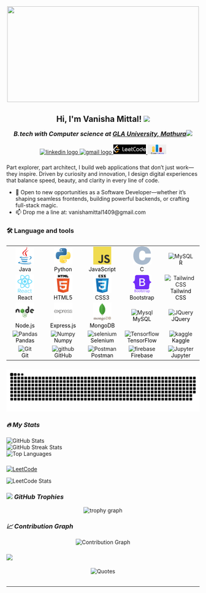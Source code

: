 
<div align="center">
 <img height="250" src="https://media.giphy.com/media/v1.Y2lkPTc5MGI3NjExYWRwcmp5eG9icGkzcHU3MXJhZXpqNDV5NWRiNmxmeHpwYnF0ZmozdCZlcD12MV9naWZzX3NlYXJjaCZjdD1n/L1R1tvI9svkIWwpVYr/giphy.gif" width="500">
  
</div>

###
<h2 align="center" > Hi, I'm Vanisha Mittal! <img width="50" src="https://media.giphy.com/media/qT3NpahR7tGnOqqjng/giphy.gif?cid=ecf05e47f6cbxs2y92zf69c6teu1cl49m7ljckaa1gbblbxb&ep=v1_stickers_related&rid=giphy.gif&ct=s"  /><br><p style="font-size: 16px;"> <em>B.tech with Computer science at <a href="https://www.gla.ac.in/">GLA University, Mathura</a><img src="https://media.giphy.com/media/v1.Y2lkPTc5MGI3NjExaDJtdnJ1eG04MTg4NnJjbWtod2E0MWVlNHp1Z25namsybzM0YWp1dCZlcD12MV9zdGlja2Vyc19zZWFyY2gmY3Q9cw/ixN1f5UlViepnCjHkn/giphy.gif" width="30"> 
</em></p></h2>


<div align="center">
  <a href="https://www.linkedin.com/in/vanisha-mittal-2133b5302/" target="_blank">
    <img src="https://img.shields.io/static/v1?message=LinkedIn&logo=linkedin&label=&color=0077B5&logoColor=white&labelColor=&style=for-the-badge" height="25" alt="linkedin logo"  />
  </a>
  <a href="mailto:vanishamittal1409@gmail.com" target="_blank">
    <img src="https://img.shields.io/static/v1?message=Gmail&logo=gmail&label=&color=D14836&logoColor=white&labelColor=&style=for-the-badge" height="25" alt="gmail logo"  />
  </a>
  <a href="https://leetcode.com/u/VanishaMittal09/" target="_blank">
    <img src="./image.webp" height="25" alt="leetcode logo"  />
  </a>
  <a href="https://codeforces.com/profile/vanishamittal1409" target="_blank">
    <img src="./image1.webp" height="25" alt="codeforces logo"  />
  </a>
</div>

###


###

###
<div>
<p align="left">
   Part explorer, part architect, I build web applications that don’t just work—they inspire. Driven by curiosity and innovation, I design digital experiences that balance speed, beauty, and clarity in every line of code.<br>
 <ul>
 <li>💼 Open to new opportunities as a Software Developer—whether it’s shaping seamless frontends, building powerful backends, or crafting full-stack magic.</li>
 <li>📫 Drop me a line at: vanishamittal1409@gmail.com</li>
 </ul>
<!--     <img src="https://readme-typing-svg.demolab.com/?lines=Java%20and%20Web%20Tech%20proficient;Interested%20in%20Real%20life%20problems;Always%20learning%20new%20things&font=Jetbrains+mono&center=true&width=440&height=45&color=4e509c&vCenter=true&pause=500&size=20" /> -->
</p>
</div>


###

<h3 align="left">🛠 Language and tools</h3>

###


<div align="left">
 <table>
  <tr>
    <td align="center" width="96">
      <img src="https://raw.githubusercontent.com/devicons/devicon/master/icons/java/java-original.svg" alt="Java" width="48" height="48" />
      <br /><span style="color:black">Java</span>
    </td>
    <td align="center" width="96">
      <img src="https://raw.githubusercontent.com/devicons/devicon/master/icons/python/python-original.svg" alt="Python" width="48" height="48" />
      <br /><span style="color:black">Python</span>
    </td>
    <td align="center" width="96">
      <img src="https://raw.githubusercontent.com/devicons/devicon/master/icons/javascript/javascript-original.svg" alt="JavaScript" width="48" height="48" />
      <br /><span style="color:black">JavaScript</span>
    </td>
    <td align="center" width="96">
      <img src="https://raw.githubusercontent.com/devicons/devicon/master/icons/c/c-original.svg" alt="C" width="48" height="48" />
      <br /><span style="color:black">C</span>
    </td>
   <td align="center" width="96">
      <img src="https://cdn.simpleicons.org/r/276DC3" alt="MySQL" width="48" height="48" />
      <br /><span style="color:black">R</span>
    </td>
  </tr>
  <tr>
    <td align="center" width="96">
      <img src="https://raw.githubusercontent.com/devicons/devicon/master/icons/react/react-original-wordmark.svg" alt="React" width="48" height="48" />
      <br /><span style="color:black">React</span>
    </td>
    <td align="center" width="96">
      <img src="https://raw.githubusercontent.com/devicons/devicon/master/icons/html5/html5-original-wordmark.svg" alt="HTML5" width="48" height="48" />
      <br /><span style="color:black">HTML5</span>
    </td>
    <td align="center" width="96">
      <img src="https://raw.githubusercontent.com/devicons/devicon/master/icons/css3/css3-original-wordmark.svg" alt="CSS3" width="48" height="48" />
      <br /><span style="color:black">CSS3</span>
    </td>
    <td align="center" width="96">
      <img src="https://raw.githubusercontent.com/devicons/devicon/master/icons/bootstrap/bootstrap-plain-wordmark.svg" alt="Bootstrap" width="48" height="48" />
      <br /><span style="color:black">Bootstrap</span>
    </td>
   <td align="center" width="96">
      <img src="https://www.vectorlogo.zone/logos/tailwindcss/tailwindcss-icon.svg" alt="Tailwind CSS" width="48" height="48" />
      <br /><span style="color:black">Tailwind CSS</span>
    </td>
  </tr>
  <tr>
    <td align="center" width="96">
      <img src="https://raw.githubusercontent.com/devicons/devicon/master/icons/nodejs/nodejs-original-wordmark.svg" alt="Node.js" width="48" height="48" />
      <br /><span style="color:black">Node.js</span>
    </td>
    <td align="center" width="96">
      <img src="https://raw.githubusercontent.com/devicons/devicon/master/icons/express/express-original-wordmark.svg" alt="Express.js" width="48" height="48" />
      <br /><span style="color:black">Express.js</span>
    </td>
    <td align="center" width="96">
      <img src="https://raw.githubusercontent.com/devicons/devicon/master/icons/mongodb/mongodb-original-wordmark.svg" alt="MongoDB" width="48" height="48" />
      <br /><span style="color:black">MongoDB</span>
    </td>
   <td align="center" width="96">
      <img src="https://cdn.jsdelivr.net/gh/devicons/devicon/icons/mysql/mysql-original.svg" alt="Mysql" width="48" height="48" />
      <br /><span style="color:black">MySQL</span>
    </td>
   <td align="center" width="96">
      <img src="https://cdn.simpleicons.org/jquery/0769AD" alt="JQuery" width="48" height="48" />
      <br /><span style="color:black">JQuery</span>
    </td>
  </tr>
  <tr>
    <td align="center" width="96">
      <img src="https://cdn.simpleicons.org/pandas/150458" alt="Pandas" width="48" height="48" />
      <br /><span style="color:black">Pandas</span>
    </td>
    <td align="center" width="96">
      <img src="https://cdn.jsdelivr.net/gh/devicons/devicon/icons/numpy/numpy-original.svg" alt="Numpy" width="48" height="48" />
      <br /><span style="color:black">Numpy</span>
    </td>
    <td align="center" width="96">
      <img src="https://cdn.simpleicons.org/selenium/43B02A" alt="selenium" width="48" height="48" />
      <br /><span style="color:black">Selenium</span>
    </td>
   <td align="center" width="96">
      <img src="https://cdn.simpleicons.org/tensorflow/FF6F00" alt="Tensorflow" width="48" height="48" />
      <br /><span style="color:black">TensorFlow</span>
    </td>
   <td align="center" width="96">
      <img src="https://cdn.simpleicons.org/kaggle/20BEFF" alt="kaggle" width="48" height="48" />
      <br /><span style="color:black">Kaggle</span>
    </td>
  </tr>
 <tr>
  <td align="center" width="96">
      <img src="https://www.vectorlogo.zone/logos/git-scm/git-scm-icon.svg" alt="Git" width="48" height="48" />
      <br /><span style="color:black">Git</span>
    </td>
  <td align="center" width="96">
      <img src="https://cdn.simpleicons.org/github/181717" alt="github" width="48" height="48" />
      <br /><span style="color:black">GitHub</span>
    </td>
   <td align="center" width="96">
      <img src="https://www.vectorlogo.zone/logos/getpostman/getpostman-icon.svg" alt="Postman" width="48" height="48" />
      <br /><span style="color:black">Postman</span>
    </td>
  <td align="center" width="96">
      <img src="https://cdn.simpleicons.org/firebase/FFCA28" alt="firebase" width="48" height="48" />
      <br /><span style="color:black">Firebase</span>
    </td>
  <td align="center" width="96">
      <img src="https://cdn.jsdelivr.net/gh/devicons/devicon/icons/jupyter/jupyter-original.svg" alt="Jupyter" width="48" height="48" />
      <br /><span style="color:black">Jupyter</span>
    </td>
 </tr>
</table>



</div>

###
<picture>
  <source media="(prefers-color-scheme: dark)" srcset="https://raw.githubusercontent.com/vanisha-mittal/vanisha-mittal/output/github-snake-dark.svg" />
  <source media="(prefers-color-scheme: light)" srcset="https://raw.githubusercontent.com/vanisha-mittal/vanisha-mittal/output/github-snake.svg" />
  <img alt="github-snake" src="https://raw.githubusercontent.com/vanisha-mittal/vanisha-mittal/output/github-snake.svg" />
</picture>

<h3 align="left"><em>🔥   My Stats </em></h3>

###
<div align="left">
  <img src="https://github-readme-stats.vercel.app/api?username=vanisha-mittal&theme=dark&hide_border=false&include_all_commits=false&count_private=false" alt="GitHub Stats">
  <br/>
  <img src="https://nirzak-streak-stats.vercel.app/?user=vanisha-mittal&theme=dark&hide_border=false" alt="GitHub Streak Stats">
  <br/>
  <img src="https://github-readme-stats.vercel.app/api/top-langs/?username=vanisha-mittal&theme=dark&hide_border=false&include_all_commits=false&count_private=false&layout=compact" alt="Top Languages">
</div>

###

[![LeetCode](https://img.shields.io/badge/LeetCode-VanishaMittal09-orange?style=for-the-badge&logo=leetcode)](https://leetcode.com/u/VanishaMittal09/)

![LeetCode Stats](https://leetcard.jacoblin.cool/VanishaMittal09?theme=dark&font=baloo)

<div align="center">
  <h3 align="left"><img src="https://media1.giphy.com/media/v1.Y2lkPTc5MGI3NjExZzB0OWp0MWttdzExdzZvajZ5MXVoejFldjFlc2pmYnd3c3BiamxoeiZlcD12MV9pbnRlcm5hbF9naWZfYnlfaWQmY3Q9cw/zjPuT0erGMWONFdxEl/giphy.gif" width="60"> <em>GitHub Trophies </em></h3>
  <img src="https://github-profile-trophy.vercel.app?username=vanisha-mittal&theme=dracula&column=-1&row=1&margin-w=8&margin-h=8&no-bg=false&no-frame=false&order=4" height="150" alt="trophy graph"  />
  <h3 align="left"><em>📈 Contribution Graph</em></h3>

<img src="https://github-readme-activity-graph.vercel.app/graph?username=vanisha-mittal&theme=react-dark&hide_border=true" alt="Contribution Graph" /> <!-- graph -->
  <h3 align="left"> <img src="https://media.giphy.com/media/v1.Y2lkPWVjZjA1ZTQ3ejltYjdyZ2thamdxN2l0NGlnZHRtanpycnRmZGt3d3ViNG9ob3QxMSZlcD12MV9zdGlja2Vyc19zZWFyY2gmY3Q9cw/uBbM1cpCJiQRDtSDM8/giphy.gif" width="60"> 
</h3>
  <img src="https://quotes-github-readme.vercel.app/api?type=horizontal&theme=radical" alt="Quotes">
</div>
<br>

---
